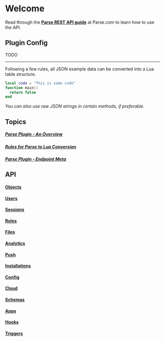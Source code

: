# Welcome

Read through the [__Parse REST API guide__](https://www.parse.com/docs/rest/guide) at Parse.com to learn how to use the API.

## Plugin Config

TODO

---

Following a few rules, all JSON example data can be converted into a Lua table structure.

```lua
local code = "This is some code"
function main()
  return false
end
```

*You can also use raw JSON strings in certain methods, if preferable.*

## Topics

##### [Parse Plugin - An Overview](Overview.md)
##### [Rules for Parse to Lua Conversion](Parse2Lua.md)
##### [Parse Plugin - Endpoint Meta](Endpoints.md)

## API

#### [Objects](API_Objects.md)
#### [Users](API_Users.md)
#### [Sessions](API_Sessions.md)
#### [Roles](API_Roles.md)
#### [Files](API_Files.md)
#### [Analytics](API_Analytics.md)
#### [Push](API_Push.md)
#### [Installations](API_Installations.md)
#### [Config](API_Config.md)
#### [Cloud](API_Cloud.md)
#### [Schemas](API_Schemas.md)
#### [Apps](API_Apps.md)
#### [Hooks](API_Hooks.md)
#### [Triggers](API_Triggers.md)
